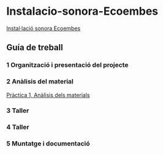 # Instalacio-sonora-Ecoembes
[Instal·lació sonora Ecoembes](https://github.com/arquesm/TdPiED/blob/master/Instalacio_sonora.md)

## Guía de treball

### 1 Organització i presentació del projecte

### 2 Anàlisis del material
[Pràctica 1, Anàlisis dels materials](materials.md)

### 3 Taller

### 4 Taller

### 5 Muntatge i documentació
